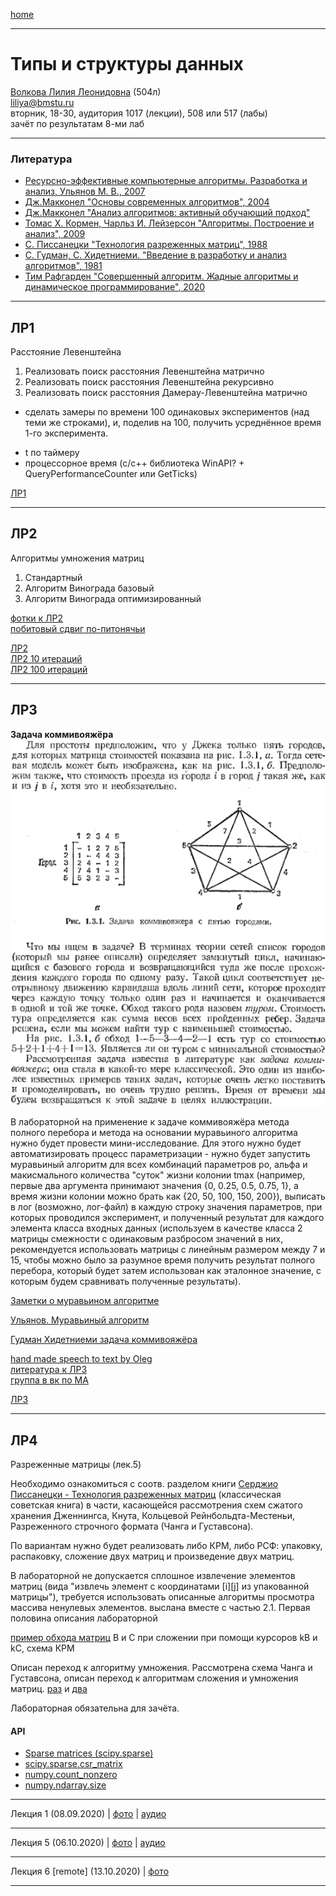 [home](https://github.com/dKosarevsky/iu7/blob/master/2020_2021_5sem.md)
____________________________________
# Типы и структуры данных
[Волкова Лилия Леонидовна](https://www.hse.ru/org/persons/69165154) (504л) \
liliya@bmstu.ru \
вторник, 18-30, аудитория 1017 (лекции), 508 или 517 (лабы) \
зачёт по результатам 8-ми лаб
____________________________________
### Литература

* [Ресурсно-эффективные компьютерные алгоритмы. Разработка и анализ, Ульянов М. В., 2007](https://drive.google.com/file/d/1GDkqsfJDjotvynJQqXr2NnCyt19Jt4bD/view?usp=drivesdk)
* [Дж.Макконел "Основы современных алгоритмов", 2004](https://drive.google.com/file/d/1NXChAct0nCx3uMfQ-Em50TY-T4BWFm5n/view?usp=sharing)
* [Дж.Макконел "Анализ алгоритмов: активный обучающий подход"](http://www.technosphera.ru/files/book_pdf/0/book_8_3.pdf)
* [Томас Х. Кормен, Чарльз И. Лейзерсон "Алгоритмы. Построение и анализ", 2009](https://t.me/progbook/15)
* [С. Писсанецки "Технология разреженных матриц", 1988](https://drive.google.com/file/d/1QHG9FLWmIM8HSPiU4wcbin8qY6hqXwdQ/view?usp=sharing)
* [С. Гудман, С. Хидетниеми. "Введение в разработку и анализ алгоритмов", 1981](https://drive.google.com/file/d/1WoM5m2Ls7nP6arYAfLMUZhKRhUvfUEm6/view?usp=sharing)
* [Тим Рафгарден "Совершенный алгоритм. Жадные алгоритмы и динамическое программирование", 2020](https://t.me/bzd_channel/5298)
____________________________________

## ЛР1

Расстояние Левенштейна

1. Реализовать поиск расстояния Левенштейна матрично
2. Реализовать поиск расстояния Левенштейна рекурсивно
3. Реализовать поиск расстояния Дамерау-Левенштейна матрично

+ сделать замеры по времени 100 одинаковых экспериментов (над теми же строками), и, поделив на 100,
получить усреднённое время 1-го эксперимента.
- t по таймеру
- процессорное время (c/c++ библиотека WinAPI? + QueryPerformanceCounter или GetTicks)

[ЛР1](https://www.kaggle.com/dmisky/tads-lab-01)
____________________________________

## ЛР2

Алгоритмы умножения матриц

1. Стандартный
2. Алгоритм Винограда базовый
3. Алгоритм Винограда оптимизированный

 [фотки к ЛР2](https://drive.google.com/drive/folders/19F0r92UZy7WqeTX9bbIl64P4nGbfljqo?usp=sharing) \
 [побитовый сдвиг по-питонячьи](https://wiki.python.org/moin/BitwiseOperators)
 
 [ЛР2](https://www.kaggle.com/dmisky/tads-lab-02) \
 [ЛР2 10 итераций](labs_tads/lab-02-10_it.ipynb) \
 [ЛР2 100 итераций](labs_tads/lab-02-100_it.ipynb)
____________________________________

## ЛР3

**Задача коммивояжёра** \
![](labs_tads/traveling_salesman_problem.png)

В лабораторной на применение к задаче коммивояжёра метода полного
перебора и метода на основании муравьиного алгоритма нужно будет
провести мини-исследование.
Для этого нужно будет автоматизировать процесс параметризации - нужно
будет запустить муравьиный алгоритм для всех комбинаций параметров ро,
альфа и макисмального количества "суток" жизни колонии tmax (например,
первые два аргумента принимают значения {0, 0.25, 0.5, 0.75, 1}, а
время жизни колонии можно брать как {20, 50, 100, 150, 200}), выписать
в лог (возможно, лог-файл) в каждую строку значения параметров, при
которых проводился эксперимент, и полученный результат для каждого
элемента класса входных данных (используем в
качестве класса 2 матрицы смежности с одинаковым разбросом значений в
них, рекомендуется использовать матрицы с линейным размером между 7 и 15,
чтобы можно было за разумное время получить результат полного
перебора, который будет затем использован как эталонное значение, с
которым будем сравнивать полученные результаты).

[Заметки о муравьином алгоритме](https://drive.google.com/file/d/1BfOQUOUbLmSf7wSCQHgkGAGO0yCeCZRm/view?usp=sharing)

[Ульянов. Муравьиный алгоритм](https://drive.google.com/file/d/12R-2_aoD3Kb-rD9x_aAbbHlnb7BdGrWy/view?usp=sharing)

[Гудман Хидетниеми задача коммивояжёра](https://drive.google.com/drive/folders/1BD-t0Df12GkIE2jHroJNZ4PvtsY5SC2l?usp=sharing)

[hand made speech to text by Oleg](stt/dtas_lab_003.md) \
[литература к ЛР3](https://drive.google.com/folderview?id=1G3qexlRgV9Ap1EZy4xO3ZKXjTTXsd2sg) \
[группа в вк по МА](https://m.vk.com/ant_colony_optimization)

[ЛР3](labs_tads/tads-lab-03-ant.ipynb)
____________________________________

## ЛР4

Разреженные матрицы (лек.5)

Необходимо ознакомиться с соотв. разделом книги [Серджио Писсанецки - Технология разреженных матриц](https://drive.google.com/file/d/1QHG9FLWmIM8HSPiU4wcbin8qY6hqXwdQ/view?usp=sharing) (классическая советская книга) в части, касающейся рассмотрения схем сжатого хранения Дженнингса, Кнута, Кольцевой Рейнбольдта-Местеньи, Разреженного строчного формата (Чанга и Густавсона). 

По вариантам нужно будет реализовать либо КРМ, либо РСФ: упаковку, распаковку, сложение двух матриц и произведение двух матриц.

В лабораторной не допускается сплошное извлечение элементов матриц (вида "извлечь элемент с координатами [i][j] из упакованной матрицы"), требуется использовать описанные алгоритмы просмотра массива ненулевых элементов. выслана вместе с частью 2.1. Первая половина описания лабораторной

[пример обхода матриц](https://drive.google.com/file/d/12AZfhCfffCJhI3615Q3HRGaWBBGdnZxS/view?usp=sharing) B и C при сложении при помощи курсоров kB и kC, схема КРМ

Описан переход к алгоритму умножения. Рассмотрена схема Чанга и Густавсона, описан переход к алгоритмам сложения и умножения матриц. [раз](https://drive.google.com/file/d/1eGsndYKirhTYQ9Mu2LhN3-Jsl7BEqTyg/view?usp=sharing) и [два](https://drive.google.com/file/d/190eNqyaX5W23vzfgMEL28Jrl6n1xBeK1/view?usp=sharing)

Лабораторная обязательна для зачёта.

#### API
* [Sparse matrices (scipy.sparse)](https://docs.scipy.org/doc/scipy/reference/sparse.html)
* [scipy.sparse.csr_matrix](https://docs.scipy.org/doc/scipy/reference/generated/scipy.sparse.csr_matrix.html)
* [numpy.count_nonzero](https://docs.scipy.org/doc/numpy-1.13.0/reference/generated/numpy.count_nonzero.html)
* [numpy.ndarray.size](https://docs.scipy.org/doc/numpy-1.13.0/reference/generated/numpy.ndarray.size.html)

____________________________________

Лекция 1 (08.09.2020) | [фото](https://drive.google.com/drive/folders/1OYuu3KKNGjLVhArjl6piAMHTkfpSgHud?usp=sharing) | [аудио](https://drive.google.com/drive/folders/1vkE5v2c4qiqtBCoP984QhED_ukufxqBA?usp=sharing)
____________________________________

Лекция 5 (06.10.2020) | [фото](https://drive.google.com/drive/folders/15vdE5tZmOHO1ceIDNb3n7FrbdIyJqLUy?usp=sharing) | [аудио](https://drive.google.com/drive/folders/1NzuBE9upOsI-NyjGn-Vm5A55skni0Mp3?usp=sharing)
____________________________________

Лекция 6 [remote] (13.10.2020) | [фото](https://drive.google.com/folderview?id=1M0O1djLP-XU2WVQw1BYkN_M_7Ix3jrK4)
____________________________________

